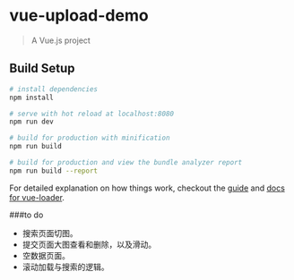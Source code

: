 # vue-upload-demo

> A Vue.js project

## Build Setup

``` bash
# install dependencies
npm install

# serve with hot reload at localhost:8080
npm run dev

# build for production with minification
npm run build

# build for production and view the bundle analyzer report
npm run build --report
```

For detailed explanation on how things work, checkout the [guide](http://vuejs-templates.github.io/webpack/) and [docs for vue-loader](http://vuejs.github.io/vue-loader).


###to do
* 搜索页面切图。
* 提交页面大图查看和删除，以及滑动。
* 空数据页面。
* 滚动加载与搜索的逻辑。